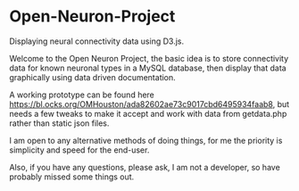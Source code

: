 # Open-Neuron-Project
Displaying neural connectivity data using D3.js.

Welcome to the Open Neuron Project, the basic idea is to store connectivity data for known neuronal types in a MySQL database, then display that data graphically using data driven documentation.

A working prototype can be found here https://bl.ocks.org/OMHouston/ada82602ae73c9017cbd6495934faab8, but needs a few tweaks to make it accept and work with data from getdata.php rather than static json files.

I am open to any alternative methods of doing things, for me the priority is simplicity and speed for the end-user.

Also, if you have any questions, please ask, I am not a developer, so have probably missed some things out.
